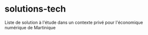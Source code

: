 # solutions-tech
Liste de solution à l'étude dans un contexte privé pour l'économique numérique de Martinique
